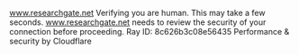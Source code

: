 www.researchgate.net
Verifying you are human. This may take a few seconds.
www.researchgate.net needs to review the security of your connection before proceeding.
Ray ID: 8c626b3c08e56435
Performance & security by Cloudflare